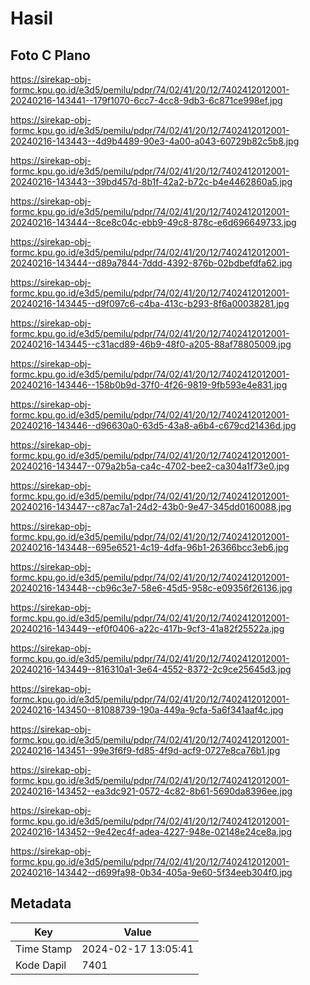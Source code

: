 # Hasil

## Foto C Plano

https://sirekap-obj-formc.kpu.go.id/e3d5/pemilu/pdpr/74/02/41/20/12/7402412012001-20240216-143441--179f1070-6cc7-4cc8-9db3-6c871ce998ef.jpg

https://sirekap-obj-formc.kpu.go.id/e3d5/pemilu/pdpr/74/02/41/20/12/7402412012001-20240216-143443--4d9b4489-90e3-4a00-a043-60729b82c5b8.jpg

https://sirekap-obj-formc.kpu.go.id/e3d5/pemilu/pdpr/74/02/41/20/12/7402412012001-20240216-143443--39bd457d-8b1f-42a2-b72c-b4e4462860a5.jpg

https://sirekap-obj-formc.kpu.go.id/e3d5/pemilu/pdpr/74/02/41/20/12/7402412012001-20240216-143444--8ce8c04c-ebb9-49c8-878c-e6d696649733.jpg

https://sirekap-obj-formc.kpu.go.id/e3d5/pemilu/pdpr/74/02/41/20/12/7402412012001-20240216-143444--d89a7844-7ddd-4392-876b-02bdbefdfa62.jpg

https://sirekap-obj-formc.kpu.go.id/e3d5/pemilu/pdpr/74/02/41/20/12/7402412012001-20240216-143445--d9f097c6-c4ba-413c-b293-8f6a00038281.jpg

https://sirekap-obj-formc.kpu.go.id/e3d5/pemilu/pdpr/74/02/41/20/12/7402412012001-20240216-143445--c31acd89-46b9-48f0-a205-88af78805009.jpg

https://sirekap-obj-formc.kpu.go.id/e3d5/pemilu/pdpr/74/02/41/20/12/7402412012001-20240216-143446--158b0b9d-37f0-4f26-9819-9fb593e4e831.jpg

https://sirekap-obj-formc.kpu.go.id/e3d5/pemilu/pdpr/74/02/41/20/12/7402412012001-20240216-143446--d96630a0-63d5-43a8-a6b4-c679cd21436d.jpg

https://sirekap-obj-formc.kpu.go.id/e3d5/pemilu/pdpr/74/02/41/20/12/7402412012001-20240216-143447--079a2b5a-ca4c-4702-bee2-ca304a1f73e0.jpg

https://sirekap-obj-formc.kpu.go.id/e3d5/pemilu/pdpr/74/02/41/20/12/7402412012001-20240216-143447--c87ac7a1-24d2-43b0-9e47-345dd0160088.jpg

https://sirekap-obj-formc.kpu.go.id/e3d5/pemilu/pdpr/74/02/41/20/12/7402412012001-20240216-143448--695e6521-4c19-4dfa-96b1-26366bcc3eb6.jpg

https://sirekap-obj-formc.kpu.go.id/e3d5/pemilu/pdpr/74/02/41/20/12/7402412012001-20240216-143448--cb96c3e7-58e6-45d5-958c-e09356f26136.jpg

https://sirekap-obj-formc.kpu.go.id/e3d5/pemilu/pdpr/74/02/41/20/12/7402412012001-20240216-143449--ef0f0406-a22c-417b-9cf3-41a82f25522a.jpg

https://sirekap-obj-formc.kpu.go.id/e3d5/pemilu/pdpr/74/02/41/20/12/7402412012001-20240216-143449--816310a1-3e64-4552-8372-2c9ce25645d3.jpg

https://sirekap-obj-formc.kpu.go.id/e3d5/pemilu/pdpr/74/02/41/20/12/7402412012001-20240216-143450--81088739-190a-449a-9cfa-5a6f341aaf4c.jpg

https://sirekap-obj-formc.kpu.go.id/e3d5/pemilu/pdpr/74/02/41/20/12/7402412012001-20240216-143451--99e3f6f9-fd85-4f9d-acf9-0727e8ca76b1.jpg

https://sirekap-obj-formc.kpu.go.id/e3d5/pemilu/pdpr/74/02/41/20/12/7402412012001-20240216-143452--ea3dc921-0572-4c82-8b61-5690da8396ee.jpg

https://sirekap-obj-formc.kpu.go.id/e3d5/pemilu/pdpr/74/02/41/20/12/7402412012001-20240216-143452--9e42ec4f-adea-4227-948e-02148e24ce8a.jpg

https://sirekap-obj-formc.kpu.go.id/e3d5/pemilu/pdpr/74/02/41/20/12/7402412012001-20240216-143442--d699fa98-0b34-405a-9e60-5f34eeb304f0.jpg


## Metadata

| Key        | Value               |
| ---------- | ------------------- |
| Time Stamp | 2024-02-17 13:05:41 |
| Kode Dapil | 7401                |



